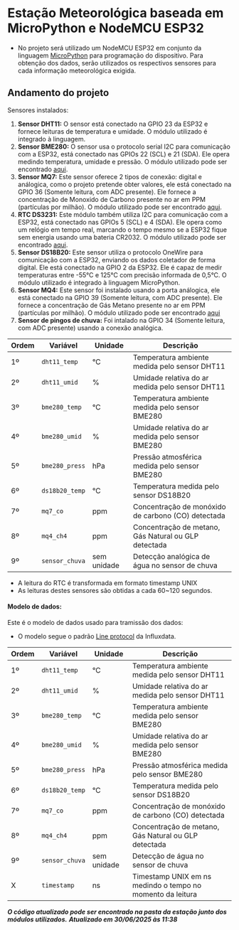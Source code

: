 # Estação Meteorológica baseada em MicroPython e NodeMCU ESP32

- No projeto será utilizado um NodeMCU ESP32 em conjunto da linguagem [MicroPython](http://micropython.org/) para programação do dispositivo. Para obtenção dos dados, serão utilizados os respectivos sensores para cada informação meteorológica exigida.

## Andamento do projeto

Sensores instalados:

1. **Sensor DHT11:** O sensor está conectado na GPIO 23 da ESP32 e fornece leituras de temperatura e umidade. O módulo utilizado é integrado à linguagem.
1. **Sensor BME280:** O sensor usa o protocolo serial I2C para comunicação com a ESP32, está conectado nas GPIOs 22 (SCL) e 21 (SDA). Ele opera medindo temperatura, umidade e pressão. O módulo utilizado pode ser encontrado [aqui](https://github.com/kevbu/micropython-bme280/tree/master).
1. **Sensor MQ7:** Este sensor oferece 2 tipos de conexão: digital e análogica, como o projeto pretende obter valores, ele está conectado na GPIO 36 (Somente leitura, com ADC presente). Ele fornece a concentração de Monoxido de Carbono presente no ar em PPM (partículas por milhão). O módulo utilizado pode ser encontrado [aqui](https://github.com/kartun83/micropython-MQ/tree/master).
1. **RTC DS3231:** Este módulo também utiliza I2C para comunicação com a ESP32, está conectado nas GPIOs 5 (SCL) e 4 (SDA). Ele opera como um relógio em tempo real, marcando o tempo mesmo se a ESP32 fique sem energia usando uma bateria CR2032. O módulo utilizado pode ser encontrado [aqui](https://github.com/pangopi/micropython-DS3231-AT24C32).
1. **Sensor DS18B20:** Este sensor utiliza o protocolo OneWire para comunicação com a ESP32, enviando os dados coletador de forma digital. Ele está conectado na GPIO 2 da ESP32. Ele é capaz de medir temperaturas entre -55°C e 125°C com precisão informada de 0,5°C. O módulo utilizado é integrado à linguagem MicroPython.
1. **Sensor MQ4:** Este sensor foi instalado usando a porta análogica, ele está conectado na GPIO 39 (Somente leitura, com ADC presente). Ele fornece a concentração de Gás Metano presente no ar em PPM (partículas por milhão). O módulo utilizado pode ser encontrado [aqui](https://github.com/kartun83/micropython-MQ/tree/master)
1. **Sensor de pingos de chuva:** Foi intalado na GPIO 34 (Somente leitura, com ADC presente) usando a conexão analógica.

| Ordem | Variável| Unidade| Descrição|
|-|-|-|-|
| 1º| `dht11_temp`| °C| Temperatura ambiente medida pelo sensor DHT11|
| 2º| `dht11_umid`| %| Umidade relativa do ar medida pelo sensor DHT11|
| 3º| `bme280_temp`| °C| Temperatura ambiente medida pelo sensor BME280|
| 4º| `bme280_umid`| %| Umidade relativa do ar medida pelo sensor BME280|
| 5º| `bme280_press`| hPa| Pressão atmosférica medida pelo sensor BME280|
| 6º| `ds18b20_temp`| °C| Temperatura medida pelo sensor DS18B20|
| 7º| `mq7_co`| ppm| Concentração de monóxido de carbono (CO) detectada  |
| 8º| `mq4_ch4`| ppm| Concentração de metano, Gás Natural ou GLP detectada   |
| 9º| `sensor_chuva`| sem unidade |Detecção analógica de água no sensor de chuva|


- A leitura do RTC é transformada em formato timestamp UNIX 
- As leituras destes sensores são obtidas a cada 60~120 segundos.

#### Modelo de dados:
Este é o modelo de dados usado para tramissão dos dados:
* O modelo segue o padrão [Line protocol](https://docs.influxdata.com/influxdb/v2/reference/syntax/line-protocol/) da Influxdata.

| Ordem | Variável| Unidade| Descrição|
|-|-|-|-|
| 1º| `dht11_temp`| °C| Temperatura ambiente medida pelo sensor DHT11|
| 2º| `dht11_umid`| %| Umidade relativa do ar medida pelo sensor DHT11|
| 3º| `bme280_temp`| °C| Temperatura ambiente medida pelo sensor BME280|
| 4º| `bme280_umid`| %| Umidade relativa do ar medida pelo sensor BME280|
| 5º| `bme280_press`| hPa| Pressão atmosférica medida pelo sensor BME280|
| 6º| `ds18b20_temp`| °C| Temperatura medida pelo sensor DS18B20|
| 7º| `mq7_co`| ppm| Concentração de monóxido de carbono (CO) detectada  |
| 8º| `mq4_ch4`| ppm| Concentração de metano, Gás Natural ou GLP detectada   |
| 9º| `sensor_chuva`| sem unidade |Detecção de água no sensor de chuva|
|X|`timestamp`|ns|Timestamp UNIX em ns medindo o tempo no momento da leitura|

***O código atualizado pode ser encontrado na pasta da estação junto dos módulos utilizados.***
***Atualizado em 30/06/2025 às 11:38***
